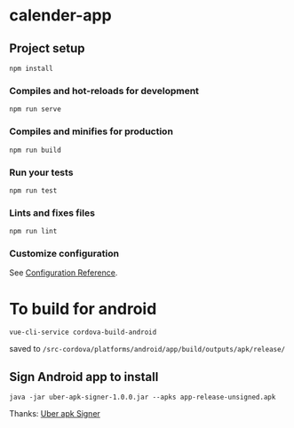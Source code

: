 # calender-app

## Project setup
```
npm install
```

### Compiles and hot-reloads for development
```
npm run serve
```

### Compiles and minifies for production
```
npm run build
```

### Run your tests
```
npm run test
```

### Lints and fixes files
```
npm run lint
```

### Customize configuration
See [Configuration Reference](https://cli.vuejs.org/config/).

# To build for android

```
vue-cli-service cordova-build-android
```

saved to `/src-cordova/platforms/android/app/build/outputs/apk/release/`

## Sign Android app to install

```
java -jar uber-apk-signer-1.0.0.jar --apks app-release-unsigned.apk 
```

Thanks: [Uber apk Signer](https://github.com/patrickfav/uber-apk-signer)